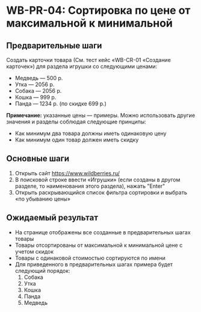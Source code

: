 #  WB-PR-04: Сортировка по цене от максимальной к минимальной

##  Предварительные шаги

Создать карточки товара (См. тест кейс «WB-CR-01 «Создание карточек») для раздела игрушки со следующими ценами:

- Медведь — 500 р.
- Утка — 2056 р.
- Собака — 2056 р.
- Кошка — 999 р.
- Панда — 1234 р. (по скидке 699 р.)

**Примечание:** указанные цены — примеры. Можно использовать другие значения и разделы соблюдая следующие принципы:

- Как минимум два товара должны иметь одинаковую цену
- Как минимум один товар должен иметь скидку

##  Основные шаги

1. Открыть сайт https://www.wildberries.ru/
2. В поисковой строке ввести «Игрушки» (если созданы в другом разделе, то наименования этого раздела), нажать "Enter"
3. Открыть раскрывающийся список фильтра сортировки и выбрать «по убыванию цены»

##  Ожидаемый результат

- На странице отображены все созданные в предварительных шагах товары
- Товары отсортированы от максимальной к минимальной цене с учетом скидок
- Товары с одинаковой стоимостью сортируются по имени
- Для приведенного в предварительных шагах примера будет следующий порядок:
  1. Собака
  2. Утка
  3. Кошка
  4. Панда
  5. Медведь

